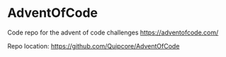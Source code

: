 # AdventOfCode
Code repo for the advent of code challenges
https://adventofcode.com/

Repo location: https://github.com/Quipcore/AdventOfCode